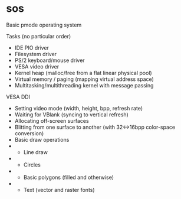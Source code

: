 # sos
Basic pmode operating system

Tasks (no particular order)
- IDE PIO driver
- Filesystem driver
- PS/2 keyboard/mouse driver
- VESA video driver
- Kernel heap (malloc/free from a flat linear physical pool)
- Virtual memory / paging (mapping virtual address space)
- Multitasking/multithreading kernel with message passing

VESA DDI
- Setting video mode (width, height, bpp, refresh rate)
- Waiting for VBlank (syncing to vertical refresh)
- Allocating off-screen surfaces
- Blitting from one surface to another (with 32<->16bpp color-space conversion)
- Basic draw operations
- - Line draw
- - Circles
- - Basic polygons (filled and otherwise)
- - Text (vector and raster fonts)
